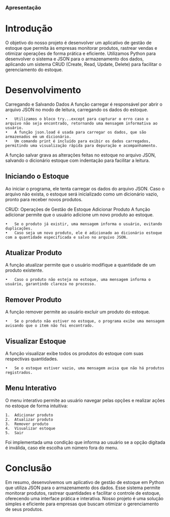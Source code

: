 ### Apresentação

# Introdução
O objetivo do nosso projeto é desenvolver um aplicativo de gestão de estoque que permita às empresas monitorar produtos, rastrear vendas e otimizar operações de forma prática e eficiente. Utilizamos Python para desenvolver o sistema e JSON para o armazenamento dos dados, aplicando um sistema CRUD (Create, Read, Update, Delete) para facilitar o gerenciamento do estoque.

# Desenvolvimento
Carregando e Salvando Dados
A função carregar é responsável por abrir o arquivo JSON no modo de leitura, carregando os dados do estoque.

	•	Utilizamos o bloco try...except para capturar o erro caso o arquivo não seja encontrado, retornando uma mensagem informativa ao usuário.
	•	A função json.load é usada para carregar os dados, que são armazenados em um dicionário.
	•	Um comando print é incluído para exibir os dados carregados, permitindo uma visualização rápida para depuração e acompanhamento.

A função salvar grava as alterações feitas no estoque no arquivo JSON, salvando o dicionário estoque com indentação para facilitar a leitura.

## Iniciando o Estoque
Ao iniciar o programa, ele tenta carregar os dados do arquivo JSON. Caso o arquivo não exista, o estoque será inicializado como um dicionário vazio, pronto para receber novos produtos.

CRUD: Operações de Gestão de Estoque
Adicionar Produto
A função adicionar permite que o usuário adicione um novo produto ao estoque.

	•	Se o produto já existir, uma mensagem informa o usuário, evitando duplicações.
	•	Caso seja um novo produto, ele é adicionado ao dicionário estoque com a quantidade especificada e salvo no arquivo JSON.

## Atualizar Produto
A função atualizar permite que o usuário modifique a quantidade de um produto existente.

	•	Caso o produto não esteja no estoque, uma mensagem informa o usuário, garantindo clareza no processo.

## Remover Produto
A função remover permite ao usuário excluir um produto do estoque.

	•	Se o produto não estiver no estoque, o programa exibe uma mensagem avisando que o item não foi encontrado.

## Visualizar Estoque
A função visualizar exibe todos os produtos do estoque com suas respectivas quantidades.

	•	Se o estoque estiver vazio, uma mensagem avisa que não há produtos registrados.

## Menu Interativo

O menu interativo permite ao usuário navegar pelas opções e realizar ações no estoque de forma intuitiva:

	1.	Adicionar produto
	2.	Atualizar produto
	3.	Remover produto
	4.	Visualizar estoque
	5.	Sair

Foi implementada uma condição que informa ao usuário se a opção digitada é inválida, caso ele escolha um número fora do menu.

# Conclusão
Em resumo, desenvolvemos um aplicativo de gestão de estoque em Python que utiliza JSON para o armazenamento dos dados. Esse sistema permite monitorar produtos, rastrear quantidades e facilitar o controle de estoque, oferecendo uma interface prática e interativa. Nosso projeto é uma solução simples e eficiente para empresas que buscam otimizar o gerenciamento de seus produtos.

